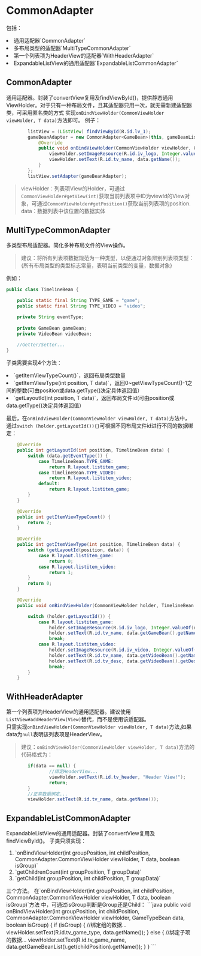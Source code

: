 # CommonAdapter
包括：
<li>通用适配器`CommonAdapter<T>`</li>
<li>多布局类型的适配器`MultiTypeCommonAdapter<T>`</li>
<li>第一个列表项为HeaderView的适配器`WithHeaderAdapter<T>`</li>
<li>ExpandableListView的通用适配器`ExpandableListCommonAdapter<T>`</li>

## CommonAdapter<T>
通用适配器。封装了convertView复用及findViewById()，提供静态通用ViewHolder。对于只有一种布局文件，且其适配器只用一次，就无需新建适配器类，可采用匿名类的方式
实现`onBindViewHolder(CommonViewHolder viewHolder, T data)`方法即可。
例子：
```java
        listView = (ListView) findViewById(R.id.lv_1);
        gameBeanAdapter = new CommonAdapter<GameBean>(this, gameBeanList, R.layout.listitem_game) {
            @Override
            public void onBindViewHolder(CommonViewHolder viewHolder, GameBean data) {
                viewHolder.setImageResource(R.id.iv_logo, Integer.valueOf(data.getImg_url()));
                viewHolder.setText(R.id.tv_name, data.getName());
            }
        };
        listView.setAdapter(gameBeanAdapter);
```
>viewHolder：列表项View的Holder，可通过`CommonViewHolder#getView(int)`获取当前列表项中ID为viewId的View对象，可通过`CommonViewHolder#getPosition()`获取当前列表项的position.
>data：数据列表中该位置的数据实体
     
## MultiTypeCommonAdapter<T>
多类型布局适配器。简化多种布局文件的View操作。

>建议：将所有列表项数据规范为一种类型，以便通过对象辨别列表项类型：
>{所有布局类型的类型标志常量，表明当前类型的变量，数据对象}

例如：
```java
public class TimelineBean {

    public static final String TYPE_GAME = "game";
    public static final String TYPE_VIDEO = "video";

    private String eventType;
    
    private GameBean gameBean;
    private VideoBean videoBean;
    
    //Getter/Setter...
}
```
子类需要实现4个方法：
<li>`getItemViewTypeCount()`，返回布局类型数量</li>
<li>`getItemViewType(int position, T data)`，返回0~getViewTypeCount()-1之间的整数(可由position或data.getType()决定具体返回值）</li>
<li>`getLayoutId(int position, T data)`，返回布局文件id(可由position或data.getType()决定具体返回值）</li>

最后，在`onBindViewHolder(CommonViewHolder viewHolder, T data)`方法中，通过`switch (holder.getLayoutId()){}`可根据不同布局文件id进行不同的数据绑定：
```java
    @Override
    public int getLayoutId(int position, TimelineBean data) {
        switch (data.getEventType()) {
            case TimelineBean.TYPE_GAME:
                return R.layout.listitem_game;
            case TimelineBean.TYPE_VIDEO:
                return R.layout.listitem_video;
            default:
                return R.layout.listitem_game;
        }
    }

    @Override
    public int getItemViewTypeCount() {
        return 2;
    }

    @Override
    public int getItemViewType(int position, TimelineBean data) {
        switch (getLayoutId(position, data)) {
            case R.layout.listitem_game:
                return 0;
            case R.layout.listitem_video:
                return 1;
        }
        return 0;
    }

    @Override
    public void onBindViewHolder(CommonViewHolder holder, TimelineBean data) {

        switch (holder.getLayoutId()) {
            case R.layout.listitem_game:
                holder.setImageResource(R.id.iv_logo, Integer.valueOf(data.getGameBean().getImg_url()));
                holder.setText(R.id.tv_name, data.getGameBean().getName());
                break;
            case R.layout.listitem_video:
                holder.setImageResource(R.id.iv_video, Integer.valueOf(data.getVideoBean().getVideo_logo_url()));
                holder.setText(R.id.tv_name, data.getVideoBean().getName());
                holder.setText(R.id.tv_desc, data.getVideoBean().getDesc());
                break;
        }
    }
```
## WithHeaderAdapter<T>
第一个列表项为HeaderView的通用适配器。建议使用`ListView#addHeaderView(View)`替代，而不是使用该适配器。<br/>
只需实现`onBindViewHolder(CommonViewHolder viewHolder, T data)`方法,如果data为`null`表明该列表项是HeaderView。

> 建议：`onBindViewHolder(CommonViewHolder viewHolder, T data)`方法的代码格式为：

```java
        if(data == null) {
                //绑定HeaderView...
                viewHolder.setText(R.id.tv_header, "Header View!");
                return;
        }
        //正常数据绑定...
        viewHolder.setText(R.id.tv_name, data.getName());
```
## ExpandableListCommonAdapter<T>
ExpandableListView的通用适配器。封装了convertView复用及findViewById()。
子类只须实现：
<ol>
<li>`onBindViewHolder(int groupPosition, int childPosition, CommonAdapter.CommonViewHolder viewHolder, T data, boolean isGroup)`</li>
<li>`getChildrenCount(int groupPosition, T groupData)`</li>
<li>`getChild(int groupPosition, int childPosition, T groupData)`</li>
</ol>
三个方法。
在`onBindViewHolder(int groupPosition, int childPosition, CommonAdapter.CommonViewHolder viewHolder, T data, boolean isGroup)`方法
中，可通过isGroup判断是Group还是Child：
```java
    public void onBindViewHolder(int groupPosition, int childPosition, CommonAdapter.CommonViewHolder viewHolder, GameTypeBean data, boolean isGroup) {
        if (isGroup) {
            //绑定组的数据...
            viewHolder.setText(R.id.tv_game_type, data.getName());
        } else {
            //绑定子项的数据...
            viewHolder.setText(R.id.tv_game_name, data.getGameBeanList().get(childPosition).getName());
        }
    }
```
